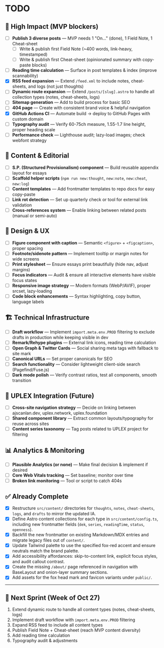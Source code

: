 # TODO

## 🚀 High Impact (MVP blockers)

- [ ] **Publish 3 diverse posts** — MVP needs 1 "On…" (done), 1 Field Note, 1 Cheat-sheet
  - [ ] Write & publish first Field Note (~400 words, link-heavy, timestamped)
  - [ ] Write & publish first Cheat-sheet (opinionated summary with copy-paste blocks)
- [ ] **Reading time calculation** — Surface in post templates & index (improve scannability)
- [x] **RSS feed expansion** — Extend `/feed.xml` to include notes, cheat-sheets, and logs (not just thoughts)
- [ ] **Dynamic route expansion** — Extend `/posts/[slug].astro` to handle all collection types (notes, cheat-sheets, logs)
- [ ] **Sitemap generation** — Add to build process for basic SEO
- [ ] **404 page** — Create with consistent brand voice & helpful navigation
- [x] **GitHub Actions CI** — Automate build → deploy to GitHub Pages with custom domain
- [ ] **Typography audit** — Verify 60-75ch measure, 1.55-1.7 line height, proper heading scale
- [ ] **Performance check** — Lighthouse audit; lazy-load images; check webfont strategy

## 📝 Content & Editorial

- [ ] **S.P. (Structured Provisionalism) component** — Build reusable appendix layout for essays
- [ ] **Scaffold helper scripts** (`npm run new:thought`, `new:note`, `new:cheat`, `new:log`)
- [ ] **Content templates** — Add frontmatter templates to repo docs for easy copy-paste
- [ ] **Link rot detection** — Set up quarterly check or tool for external link validation
- [ ] **Cross-references system** — Enable linking between related posts (manual or semi-auto)

## 🎨 Design & UX

- [ ] **Figure component with caption** — Semantic `<figure>` + `<figcaption>`, proper spacing
- [ ] **Footnote/sidenote pattern** — Implement tooltip or margin notes for wide screens
- [ ] **Print stylesheet** — Ensure essays print beautifully (hide nav, adjust margins)
- [ ] **Focus indicators** — Audit & ensure all interactive elements have visible focus states
- [ ] **Responsive image strategy** — Modern formats (WebP/AVIF), proper srcset, lazy-loading
- [ ] **Code block enhancements** — Syntax highlighting, copy button, language labels

## 🏗️ Technical Infrastructure

- [ ] **Draft workflow** — Implement `import.meta.env.PROD` filtering to exclude drafts in production while keeping visible in dev
- [ ] **Remark/Rehype plugins** — External link icons, reading time calculation
- [ ] **Open Graph & Twitter Cards** — Social sharing meta tags with fallback to site mark
- [ ] **Canonical URLs** — Set proper canonicals for SEO
- [ ] **Search functionality** — Consider lightweight client-side search (Pagefind/Fuse.js)
- [ ] **Dark mode polish** — Verify contrast ratios, test all components, smooth transition

## 🔗 UPLEX Integration (Future)

- [ ] **Cross-site navigation strategy** — Decide on linking between ajscanlan.dev, uplex.network, uplex.foundation
- [ ] **Shared component library** — Extract common layouts/typography for reuse across sites
- [ ] **Content series taxonomy** — Tag posts related to UPLEX project for filtering

## 📊 Analytics & Monitoring

- [ ] **Plausible Analytics (or none)** — Make final decision & implement if desired
- [ ] **Core Web Vitals tracking** — Set baseline; monitor over time
- [ ] **Broken link monitoring** — Tool or script to catch 404s

## ✅ Already Complete

- [x] Restructure `src/content/` directories for `thoughts`, `notes`, `cheat-sheets`, `logs`, and `drafts` to mirror the updated IA.
- [x] Define Astro content collections for each type in `src/content/config.ts`, including new frontmatter fields (`dek`, `series`, `readingTime`, `status`, `openness`).
- [x] Backfill the new frontmatter on existing Markdown/MDX entries and migrate legacy files out of `content/`.
- [x] Update Tailwind palette to use the specified fox-red accent and ensure neutrals match the brand palette.
- [x] Add accessibility affordances: skip-to-content link, explicit focus styles, and audit callout contrast.
- [x] Create the missing `/about/` page referenced in navigation with BaseLayout and onion-layer summary sections.
- [x] Add assets for the fox head mark and favicon variants under `public/`.

---

## 🎯 Next Sprint (Week of Oct 27)

1. Extend dynamic route to handle all content types (notes, cheat-sheets, logs)
2. Implement draft workflow with `import.meta.env.PROD` filtering
3. Expand RSS feed to include all content types
4. Publish Field Note + Cheat-sheet (reach MVP content diversity)
5. Add reading time calculation
6. Typography audit & adjustments
